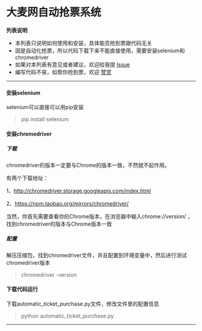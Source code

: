 # 大麦网自动抢票系统

**列表说明**

* 本列表只说明如何使用和安装，具体能否抢到票跟代码无关
* 因是自动化抢票，所以代码下载下来不能直接使用，需要安装selenium和chromedriver
* 如果对本列表有意见或者建议，欢迎给我提 [Issue](https://github.com/zekuixue/automatic-ticket/issues)
* 编写代码不易，如帮你抢到票，欢迎 [赞赏]()

-------------

#### 安装selenium

selenium可以直接可以用pip安装

> pip install selenium

#### 安装chromedriver
 ##### 下载
chromedriver的版本一定要与Chrome的版本一致，不然就不起作用。

有两个下载地址：

1、http://chromedriver.storage.googleapis.com/index.html

2、https://npm.taobao.org/mirrors/chromedriver/

当然，你首先需要查看你的Chrome版本，在浏览器中输入chrome://version/ ，找到chromedriver的版本与Chrome版本一致

 ##### 配置
解压压缩包，找到chromedriver文件，并且配置到环境变量中，然后进行测试chromedriver版本

> chromedriver -version

#### 下载代码运行
下载automatic_ticket_purchase.py文件，修改文件里的配置信息

> python automatic_ticket_purchase.py

-------------

